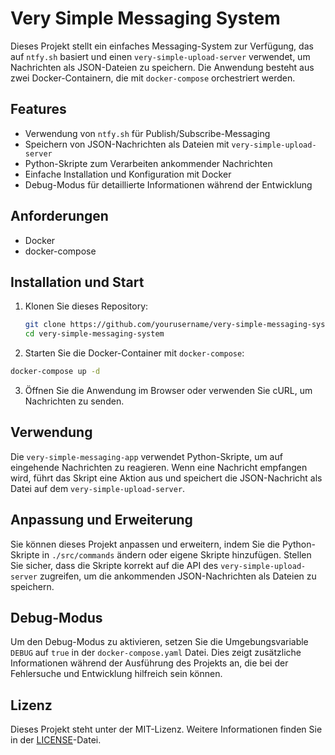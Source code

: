 # Very Simple Messaging System  

Dieses Projekt stellt ein einfaches Messaging-System zur Verfügung, das auf `ntfy.sh` basiert und einen `very-simple-upload-server` verwendet, um Nachrichten als JSON-Dateien zu speichern. Die Anwendung besteht aus zwei Docker-Containern, die mit `docker-compose` orchestriert werden.  
## Features 

- Verwendung von `ntfy.sh` für Publish/Subscribe-Messaging 
- Speichern von JSON-Nachrichten als Dateien mit `very-simple-upload-server`
- Python-Skripte zum Verarbeiten ankommender Nachrichten 
- Einfache Installation und Konfiguration mit Docker 
- Debug-Modus für detaillierte Informationen während der Entwicklung

## Anforderungen  

- Docker 
- docker-compose  

## Installation und Start  

1. Klonen Sie dieses Repository:
   ```bash
   git clone https://github.com/yourusername/very-simple-messaging-system.git 
   cd very-simple-messaging-system
   ```

2.  Starten Sie die Docker-Container mit `docker-compose`:
```bash
docker-compose up -d
```

3.  Öffnen Sie die Anwendung im Browser oder verwenden Sie cURL, um Nachrichten zu senden.

## Verwendung

Die `very-simple-messaging-app` verwendet Python-Skripte, um auf eingehende Nachrichten zu reagieren. Wenn eine Nachricht empfangen wird, führt das Skript eine Aktion aus und speichert die JSON-Nachricht als Datei auf dem `very-simple-upload-server`.

## Anpassung und Erweiterung

Sie können dieses Projekt anpassen und erweitern, indem Sie die Python-Skripte in `./src/commands` ändern oder eigene Skripte hinzufügen. Stellen Sie sicher, dass die Skripte korrekt auf die API des `very-simple-upload-server` zugreifen, um die ankommenden JSON-Nachrichten als Dateien zu speichern.

## Debug-Modus

Um den Debug-Modus zu aktivieren, setzen Sie die Umgebungsvariable `DEBUG` auf `true` in der `docker-compose.yaml` Datei. Dies zeigt zusätzliche Informationen während der Ausführung des Projekts an, die bei der Fehlersuche und Entwicklung hilfreich sein können.

## Lizenz

Dieses Projekt steht unter der MIT-Lizenz. Weitere Informationen finden Sie in der [LICENSE](https://chat.openai.com/LICENSE)-Datei.